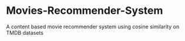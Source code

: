 # Movies-Recommender-System
A content based movie recommender system using cosine similarity on TMDB datasets
